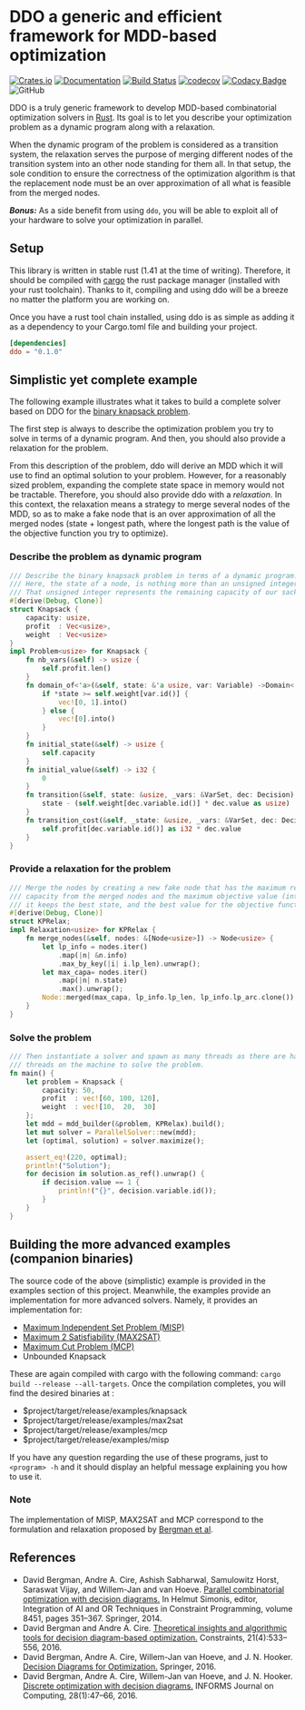 # DDO a generic and efficient framework for MDD-based optimization
[![Crates.io](https://img.shields.io/crates/v/ddo)](https://crates.io/crates/ddo)
[![Documentation](https://img.shields.io/badge/Docs.rs-Latest-informational)](https://docs.rs/ddo/)
[![Build Status](https://travis-ci.org/xgillard/ddo.svg?branch=master)](https://travis-ci.org/xgillard/ddo)
[![codecov](https://codecov.io/gh/xgillard/ddo/branch/master/graph/badge.svg)](https://codecov.io/gh/xgillard/ddo)
[![Codacy Badge](https://api.codacy.com/project/badge/Grade/11ea2fb04172470c9821b4971b08b042)](https://www.codacy.com/manual/MoiToutSeul/ddo?utm_source=github.com&amp;utm_medium=referral&amp;utm_content=xgillard/ddo&amp;utm_campaign=Badge_Grade)
![GitHub](https://img.shields.io/github/license/xgillard/ddo)

DDO is a truly generic framework to develop MDD-based combinatorial optimization 
solvers in  [Rust](https://www.rust-lang.org/). Its goal is to let you describe 
your optimization problem as a dynamic program along with a relaxation. 

When the dynamic program of the problem is considered as a transition system, 
the relaxation serves the purpose of merging different nodes of the transition 
system into an other node standing for them all. In that setup, the sole 
condition to ensure the correctness of the optimization algorithm is that the 
replacement node must be an over approximation of all what is feasible from the 
merged nodes.

***Bonus:***
As a side benefit from using `ddo`, you will be able to exploit all of your
hardware to solve your optimization in parallel.

## Setup
This library is written in stable rust (1.41 at the time of writing). Therefore, 
it should be compiled with [cargo](https://doc.rust-lang.org/cargo/index.html) 
the rust package manager (installed with your rust toolchain). Thanks to it, 
compiling and using ddo will be a breeze no matter the platform you are working 
on.

Once you have a rust tool chain installed, using ddo is as simple as adding it
as a dependency to your Cargo.toml file and building your project.

```toml
[dependencies]
ddo = "0.1.0"
```

## Simplistic yet complete example
The following example illustrates what it takes to build a complete solver based
on DDO for the [binary knapsack problem](https://en.wikipedia.org/wiki/Knapsack_problem#0-1_knapsack_problem).

The first step is always to describe the optimization problem you try to solve
in terms of a dynamic program. And then, you should also provide a relaxation
for the problem. 

From this description of the problem, ddo will derive an MDD which it will use 
to find an optimal solution to your problem. However, for a reasonably sized 
problem, expanding the complete state space in memory would not be tractable. 
Therefore, you should also provide ddo with a *relaxation*. In this context, 
the relaxation means a strategy to merge several nodes of the MDD, so as to 
make a fake node that is an over approximation of all the merged nodes (state + 
longest path, where the longest path is the value of the objective function you
try to optimize).  

### Describe the problem as dynamic program
```rust
/// Describe the binary knapsack problem in terms of a dynamic program.
/// Here, the state of a node, is nothing more than an unsigned integer (usize).
/// That unsigned integer represents the remaining capacity of our sack.
#[derive(Debug, Clone)]
struct Knapsack {
    capacity: usize,
    profit  : Vec<usize>,
    weight  : Vec<usize>
}
impl Problem<usize> for Knapsack {
    fn nb_vars(&self) -> usize {
        self.profit.len()
    }
    fn domain_of<'a>(&self, state: &'a usize, var: Variable) ->Domain<'a> {
        if *state >= self.weight[var.id()] {
            vec![0, 1].into()
        } else {
            vec![0].into()
        }
    }
    fn initial_state(&self) -> usize {
        self.capacity
    }
    fn initial_value(&self) -> i32 {
        0
    }
    fn transition(&self, state: &usize, _vars: &VarSet, dec: Decision) -> usize {
        state - (self.weight[dec.variable.id()] * dec.value as usize)
    }
    fn transition_cost(&self, _state: &usize, _vars: &VarSet, dec: Decision) -> i32 {
        self.profit[dec.variable.id()] as i32 * dec.value
    }
}
```

### Provide a relaxation for the problem
```rust
/// Merge the nodes by creating a new fake node that has the maximum remaining
/// capacity from the merged nodes and the maximum objective value (intuitiveley,
/// it keeps the best state, and the best value for the objective function).
#[derive(Debug, Clone)]
struct KPRelax;
impl Relaxation<usize> for KPRelax {
    fn merge_nodes(&self, nodes: &[Node<usize>]) -> Node<usize> {
        let lp_info = nodes.iter()
            .map(|n| &n.info)
            .max_by_key(|i| i.lp_len).unwrap();
        let max_capa= nodes.iter()
            .map(|n| n.state)
            .max().unwrap();
        Node::merged(max_capa, lp_info.lp_len, lp_info.lp_arc.clone())
    }
}
```

### Solve the problem
```rust
/// Then instantiate a solver and spawn as many threads as there are hardware
/// threads on the machine to solve the problem.
fn main() {
    let problem = Knapsack {
        capacity: 50,
        profit  : vec![60, 100, 120],
        weight  : vec![10,  20,  30]
    };
    let mdd = mdd_builder(&problem, KPRelax).build();
    let mut solver = ParallelSolver::new(mdd);
    let (optimal, solution) = solver.maximize();

    assert_eq!(220, optimal);
    println!("Solution");
    for decision in solution.as_ref().unwrap() {
        if decision.value == 1 {
            println!("{}", decision.variable.id());
        }
    }
}
```

## Building the more advanced examples (companion binaries)
The source code of the above (simplistic) example is provided in the examples
section of this project. Meanwhile, the examples provide an implementation for
more advanced solvers. Namely, it provides an implementation for: 
+ [Maximum Independent Set Problem (MISP)](https://www.wikiwand.com/en/Independent_set_(graph_theory))
+ [Maximum 2 Satisfiability (MAX2SAT)](https://en.wikipedia.org/wiki/Maximum_satisfiability_problem)
+ [Maximum Cut Problem (MCP)](https://en.wikipedia.org/wiki/Maximum_cut)
+ Unbounded Knapsack 

These are again compiled with cargo with the following command:
```cargo build --release --all-targets```. Once the compilation completes, you
will find the desired binaries at : 
+ $project/target/release/examples/knapsack
+ $project/target/release/examples/max2sat
+ $project/target/release/examples/mcp
+ $project/target/release/examples/misp
 
If you have any question regarding the use of these programs, just to `<program> -h`
and it should display an helpful message explaining you how to use it.

### Note 
The implementation of MISP, MAX2SAT and MCP correspond to the formulation and
relaxation proposed by [Bergman et al](https://pubsonline.informs.org/doi/abs/10.1287/ijoc.2015.0648).

## References
+ David Bergman, Andre A. Cire, Ashish Sabharwal, Samulowitz Horst, Saraswat Vijay, and Willem-Jan and van Hoeve. [Parallel combinatorial optimization with decision diagrams.](https://link.springer.com/chapter/10.1007/978-3-319-07046-9_25) In Helmut Simonis, editor, Integration of AI and OR Techniques in Constraint Programming, volume 8451, pages 351–367. Springer, 2014.
+ David Bergman and Andre A. Cire. [Theoretical insights and algorithmic tools for decision diagram-based optimization.](https://link.springer.com/article/10.1007/s10601-016-9239-9) Constraints, 21(4):533–556, 2016.
+ David Bergman, Andre A. Cire, Willem-Jan van Hoeve, and J. N. Hooker. [Decision Diagrams for Optimization.](https://link.springer.com/book/10.1007%2F978-3-319-42849-9) Springer, 2016.
+ David Bergman, Andre A. Cire, Willem-Jan van Hoeve, and J. N. Hooker. [Discrete optimization with decision diagrams.](https://pubsonline.informs.org/doi/abs/10.1287/ijoc.2015.0648) INFORMS Journal on Computing, 28(1):47–66, 2016.